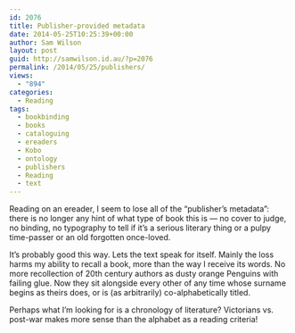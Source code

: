 ```yaml
---
id: 2076
title: Publisher-provided metadata
date: 2014-05-25T10:25:39+00:00
author: Sam Wilson
layout: post
guid: http://samwilson.id.au/?p=2076
permalink: /2014/05/25/publishers/
views:
  - "894"
categories:
  - Reading
tags:
  - bookbinding
  - books
  - cataloguing
  - ereaders
  - Kobo
  - ontology
  - publishers
  - Reading
  - text
---
```

Reading on an ereader, I seem to lose all of the &#8220;publisher&#8217;s metadata&#8221;: there is no longer any hint of what type of book this is — no cover to judge, no binding, no typography to tell if it&#8217;s a serious literary thing or a pulpy time-passer or an old forgotten once-loved.

It&#8217;s probably good this way. Lets the text speak for itself. Mainly the loss harms my ability to recall a book, more than the way I receive its words. No more recollection of 20th century authors as dusty orange Penguins with failing glue. Now they sit alongside every other of any time whose surname begins as theirs does, or is (as arbitrarily) co-alphabetically titled.

Perhaps what I&#8217;m looking for is a chronology of literature? Victorians vs. post-war makes more sense than the alphabet as a reading criteria!